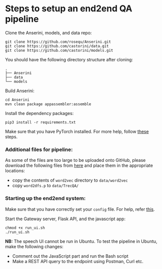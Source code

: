 # Steps to setup an end2end QA pipeline 
Clone the Anserini, models, and data repo:
```
git clone https://github.com/rosequ/Anserini.git
git clone https://github.com/castorini/data.git
git clone https://github.com/castorini/models.git
```


You should have the following directory structure after cloning:
```
.
├── Anserini
├── data
└── models

```

Build Anserini:
```
cd Anserini
mvn clean package appassembler:assemble
```


Install the dependency packages:

```
pip3 install -r requirements.txt 
```

Make sure that you have PyTorch installed. For more help, follow [these](https://github.com/castorini/Castor) steps.

### Additional files for pipeline:
As some of the files are too large to be uploaded onto GitHub, please download the following files from
 [here](https://drive.google.com/drive/folders/0B2u_nClt6NbzNm1LdjlwUFdzQVE?usp=sharing) and place them
in the appropriate locations:

 - copy the contents of `word2vec` directory to `data/word2vec`
 - copy `word2dfs.p` to `data/TrecQA/`

### Starting up the end2end system:

Make sure that you have correctly set your `config` file. For help, refer 
[this](https://github.com/castorini/Anserini/blob/master/docs/speech-ui-api-docs.md).

Start the Gateway server, Flask API, and the javascript app:

```
chmod +x run_ui.sh
./run_ui.sh
```


__NB:__  The speech UI cannot be run in Ubuntu. To test the pipeline in Ubuntu, make the following changes: 
- Comment out the JavaScript part and run the Bash script
- Make a REST API query to the endpoint using Postman, Curl etc.